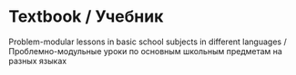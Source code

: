 # Textbook / Учебник

Problem-modular lessons in basic school subjects in different languages / Проблемно-модульные уроки по основным школьным предметам на разных языках

